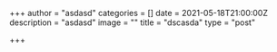 +++
author = "asdasd"
categories = []
date = 2021-05-18T21:00:00Z
description = "asdasd"
image = ""
title = "dscasda"
type = "post"

+++
